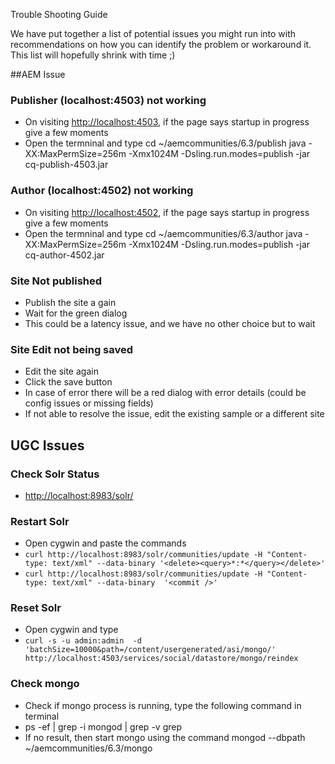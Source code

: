 Trouble Shooting Guide 

We have put together a list of potential issues you might run into with recommendations on how you can identify the problem or workaround it. This list will hopefully shrink with time ;)

##AEM Issue

### Publisher (localhost:4503) not working
* On visiting [http://localhost:4503](http://localhost:4503), if the page says startup in progress give a few moments
* Open the termninal and type 
cd ~/aemcommunities/6.3/publish
java -XX:MaxPermSize=256m -Xmx1024M -Dsling.run.modes=publish -jar cq-publish-4503.jar

### Author (localhost:4502) not working
* On visiting [http://localhost:4502](http://localhost:4502), if the page says startup in progress give a few moments
* Open the termninal and type 
cd ~/aemcommunities/6.3/author
java -XX:MaxPermSize=256m -Xmx1024M -Dsling.run.modes=publish -jar cq-author-4502.jar

### Site Not published
* Publish the site a gain
* Wait for the green dialog
* This could be a latency issue, and we have no other choice but to wait

### Site Edit not being saved
* Edit the site again
* Click the save button
* In case of error there will be a red dialog with error details (could be config issues or missing fields)
* If not able to resolve the issue, edit the existing sample or a different site

## UGC Issues

### Check Solr Status
* [http://localhost:8983/solr/](http://localhost:8983/solr/)

### Restart Solr
* Open cygwin and paste the commands
* `curl http://localhost:8983/solr/communities/update -H "Content-type: text/xml" --data-binary '<delete><query>*:*</query></delete>'`
* `curl http://localhost:8983/solr/communities/update -H "Content-type: text/xml" --data-binary  '<commit />'`

### Reset Solr
* Open cygwin and type
* `curl -s -u admin:admin  -d 'batchSize=10000&path=/content/usergenerated/asi/mongo/' http://localhost:4503/services/social/datastore/mongo/reindex`

### Check mongo
* Check if mongo process is running, type the following command in terminal
* ps -ef | grep -i mongod | grep -v grep
* If no result, then start mongo using the command mongod --dbpath ~/aemcommunities/6.3/mongo